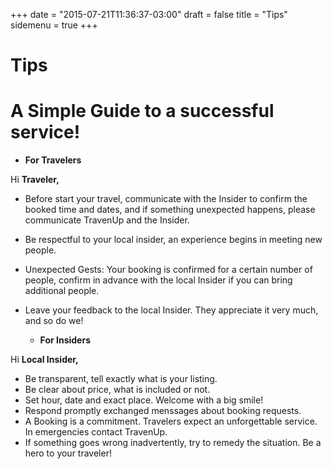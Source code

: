 +++
date = "2015-07-21T11:36:37-03:00"
draft = false
title = "Tips"
sidemenu = true
+++

# Tips
# A Simple Guide to a successful service!

  * **For Travelers**

Hi **Traveler,**
* Before start your travel, communicate with the Insider to confirm the booked time and dates, and if something unexpected happens, please communicate TravenUp and the Insider.
* Be respectful to your local insider, an experience begins in meeting new people. 
* Unexpected Gests: Your booking is confirmed for a certain number of people, confirm in advance with the local Insider if you can bring additional people.
* Leave your feedback to the local Insider. They appreciate it very much, and so do we!



  * **For Insiders**

Hi **Local Insider,**
* Be transparent, tell exactly what is your listing. 
* Be clear about price, what is included or not.
* Set hour, date and exact place. Welcome with a big smile!
* Respond promptly exchanged menssages about booking requests.
* A Booking is a commitment. Travelers expect an unforgettable service. In emergencies contact TravenUp.
* If something goes wrong inadvertently, try to remedy the situation. Be a hero to your traveler!

